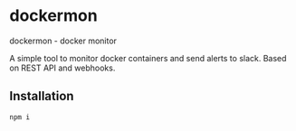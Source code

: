 # dockermon

dockermon - docker monitor

A simple tool to monitor docker containers and send alerts to slack.
Based on REST API and webhooks.

## Installation

```
npm i
```